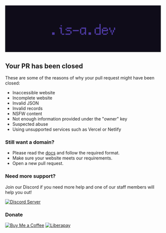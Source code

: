 ![is-a.dev Banner](https://raw.githubusercontent.com/is-a-dev/register/main/media/banner.png)

## Your PR has been closed
These are some of the reasons of why your pull request might have been closed:

- Inaccessible website
- Incomplete website
- Invalid JSON
- Invalid records
- NSFW content
- Not enough information provided under the "owner" key
- Suspected abuse
- Using unsupported services such as Vercel or Netlify

### Still want a domain?
- Please read the [docs](https://is-a.dev/docs) and follow the required format.
- Make sure your website meets our requirements.
- Open a new pull request.

### Need more support?
Join our Discord if you need more help and one of our staff members will help you out!

[![Discord Server](https://discord.com/api/guilds/830872854677422150/widget.png?style=banner3)](https://discord.gg/PZCGHz4RhQ)

### Donate

<a href="https://www.buymeacoffee.com/phenax" target="_blank"><img src="https://cdn.buymeacoffee.com/buttons/default-orange.png" alt="Buy Me a Coffee" height="28" width="119"></a> <a href="https://liberapay.com/phenax" target="_blank"><img src="https://img.shields.io/badge/liberapay-donate-yellow.svg?style=for-the-badge" alt="Liberapay"></a>
